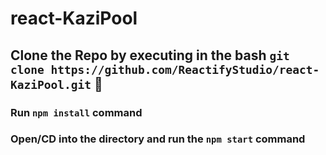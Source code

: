 # react-KaziPool
## Clone the Repo by executing in the bash `git clone https://github.com/ReactifyStudio/react-KaziPool.git` :rocket:
### Run `npm install` command
### Open/CD into the directory and run the `npm start` command
